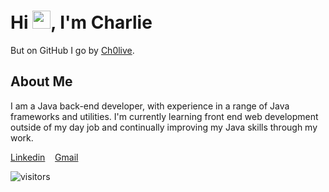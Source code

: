 # Hi <img src="https://github.com/TheDudeThatCode/TheDudeThatCode/blob/master/Assets/Hi.gif" width="29">, I'm Charlie
But on GitHub I go by [Ch0live](https://Ch0live.github.io/).

<h2> About Me </h2>
 
I am a Java back-end developer, with experience in a range of Java frameworks and utilities. 
I'm currently learning front end web development outside of my day job and continually improving my Java skills through my work.

<a href="https://www.linkedin.com/in/charlie-olive-4430bb17b/">Linkedin</a> &nbsp;&nbsp;
<a href="mailto:charlesjolive@gmail.com">Gmail</a> &nbsp;&nbsp;

![visitors](https://visitor-badge.laobi.icu/badge?page_id=Ch0live/Ch0live)

